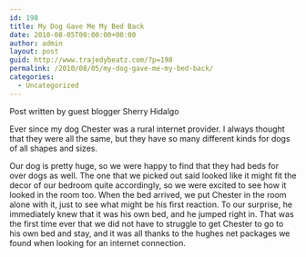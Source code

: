```yaml
---
id: 198
title: My Dog Gave Me My Bed Back
date: 2010-08-05T00:00:00+00:00
author: admin
layout: post
guid: http://www.trajedybeatz.com/?p=198
permalink: /2010/08/05/my-dog-gave-me-my-bed-back/
categories:
  - Uncategorized
---
```

Post written by guest blogger Sherry Hidalgo

Ever since my dog Chester was a rural internet provider. I always thought that they were all the same, but they have so many different kinds for dogs of all shapes and sizes.

Our dog is pretty huge, so we were happy to find that they had beds for over dogs as well. The one that we picked out said looked like it might fit the decor of our bedroom quite accordingly, so we were excited to see how it looked in the room too. When the bed arrived, we put Chester in the room alone with it, just to see what might be his first reaction. To our surprise, he immediately knew that it was his own bed, and he jumped right in. That was the first time ever that we did not have to struggle to get Chester to go to his own bed and stay, and it was all thanks to the hughes net packages we found when looking for an internet connection.